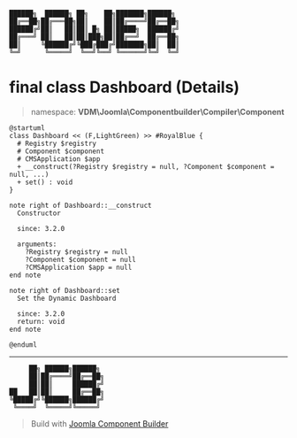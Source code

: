 ```
██████╗  ██████╗ ██╗    ██╗███████╗██████╗
██╔══██╗██╔═══██╗██║    ██║██╔════╝██╔══██╗
██████╔╝██║   ██║██║ █╗ ██║█████╗  ██████╔╝
██╔═══╝ ██║   ██║██║███╗██║██╔══╝  ██╔══██╗
██║     ╚██████╔╝╚███╔███╔╝███████╗██║  ██║
╚═╝      ╚═════╝  ╚══╝╚══╝ ╚══════╝╚═╝  ╚═╝
```
# final class Dashboard (Details)
> namespace: **VDM\Joomla\Componentbuilder\Compiler\Component**
```uml
@startuml
class Dashboard << (F,LightGreen) >> #RoyalBlue {
  # Registry $registry
  # Component $component
  # CMSApplication $app
  + __construct(?Registry $registry = null, ?Component $component = null, ...)
  + set() : void
}

note right of Dashboard::__construct
  Constructor

  since: 3.2.0
  
  arguments:
    ?Registry $registry = null
    ?Component $component = null
    ?CMSApplication $app = null
end note

note right of Dashboard::set
  Set the Dynamic Dashboard

  since: 3.2.0
  return: void
end note
 
@enduml
```

---
```
     ██╗ ██████╗██████╗
     ██║██╔════╝██╔══██╗
     ██║██║     ██████╔╝
██   ██║██║     ██╔══██╗
╚█████╔╝╚██████╗██████╔╝
 ╚════╝  ╚═════╝╚═════╝
```
> Build with [Joomla Component Builder](https://git.vdm.dev/joomla/Component-Builder)

